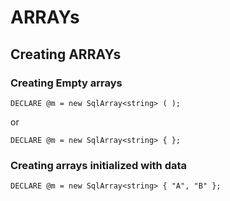 # ARRAYs

## Creating ARRAYs

### Creating Empty arrays

```
DECLARE @m = new SqlArray<string> ( );
```
or

```
DECLARE @m = new SqlArray<string> { };
```

### Creating arrays initialized with data

```
DECLARE @m = new SqlArray<string> { "A", "B" };
```

